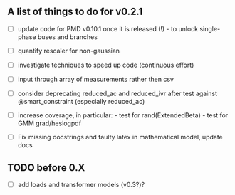 ## A list of things to do for v0.2.1

- [ ] update code for PMD v0.10.1 once it is released (!)
      - to unlock single-phase buses and branches

- [ ] quantify rescaler for non-gaussian

- [ ] investigate techniques to speed up code (continuous effort)

- [ ] input through array of measurements rather then csv

- [ ] consider deprecating reduced_ac and reduced_ivr after test against @smart_constraint (especially reduced_ac)

- [ ] increase coverage, in particular:
      - test for rand(ExtendedBeta)
      - test for GMM grad/heslogpdf

- [ ] Fix missing docstrings and faulty latex in mathematical model, update docs

## TODO before 0.X

- [ ] add loads and transformer models (v0.3?)?